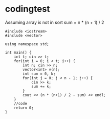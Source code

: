 # codingtest

Assuming array is not in sort
sum = n * (n + 1) / 2

```
#include <iostream>
#include <vector>

using namespace std;

int main() {
    int t; cin >> t;
    for(int i = 0; i < t; i++) {
        int n; cin >> n;
        vector<int> v(n);
        int sum = 0, k;
        for(int j = 0; j < n - 1; j++) {
            cin >> k;
            sum += k;    
        }
        cout << (n * (n+1) / 2 - sum) << endl;
    }
	//code
	return 0;
}
```
